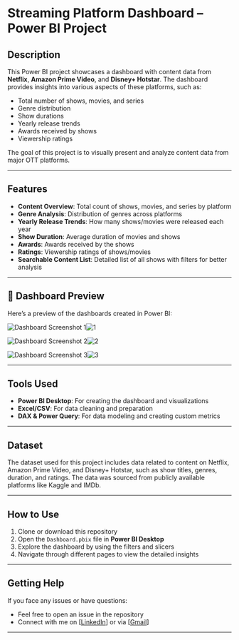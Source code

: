 # Streaming Platform Dashboard – Power BI Project

## Description

This Power BI project showcases a dashboard with content data from **Netflix**, **Amazon Prime Video**, and **Disney+ Hotstar**. The dashboard provides insights into various aspects of these platforms, such as:

- Total number of shows, movies, and series
- Genre distribution
- Show durations
- Yearly release trends
- Awards received by shows
- Viewership ratings

The goal of this project is to visually present and analyze content data from major OTT platforms.

---

## Features

- **Content Overview**: Total count of shows, movies, and series by platform  
- **Genre Analysis**: Distribution of genres across platforms  
- **Yearly Release Trends**: How many shows/movies were released each year  
- **Show Duration**: Average duration of movies and shows  
- **Awards**: Awards received by the shows  
- **Ratings**: Viewership ratings of shows/movies  
- **Searchable Content List**: Detailed list of all shows with filters for better analysis

---

## 📸 Dashboard Preview

Here’s a preview of the dashboards created in Power BI:

![Dashboard Screenshot 1](Screenshots/dashboard1.png)![1](https://github.com/user-attachments/assets/df81217d-60f6-45a6-8cb9-5dee359d9640)

![Dashboard Screenshot 2](Screenshots/dashboard2.png)![2](https://github.com/user-attachments/assets/49d7bbd9-5ad5-4540-b6c2-21f816ee11c6)

![Dashboard Screenshot 3](Screenshots/dashboard3.png)![3](https://github.com/user-attachments/assets/866a3c08-955e-4d82-822b-df9a4f9c4209)


---

## Tools Used

- **Power BI Desktop**: For creating the dashboard and visualizations  
- **Excel/CSV**: For data cleaning and preparation  
- **DAX & Power Query**: For data modeling and creating custom metrics

---

## Dataset

The dataset used for this project includes data related to content on Netflix, Amazon Prime Video, and Disney+ Hotstar, such as show titles, genres, duration, and ratings. The data was sourced from publicly available platforms like Kaggle and IMDb.

---

## How to Use

1. Clone or download this repository  
2. Open the `Dashboard.pbix` file in **Power BI Desktop**  
3. Explore the dashboard by using the filters and slicers  
4. Navigate through different pages to view the detailed insights

---

## Getting Help

If you face any issues or have questions:

- Feel free to open an issue in the repository  
- Connect with me on [[LinkedIn](https://www.linkedin.com/in/bhoomika-rawat/)] or via [[Gmail](bhoomikarawat205@gmail.com])]

---

